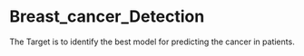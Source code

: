 # Breast_cancer_Detection

The Target is to identify the best model for predicting the cancer in patients.
